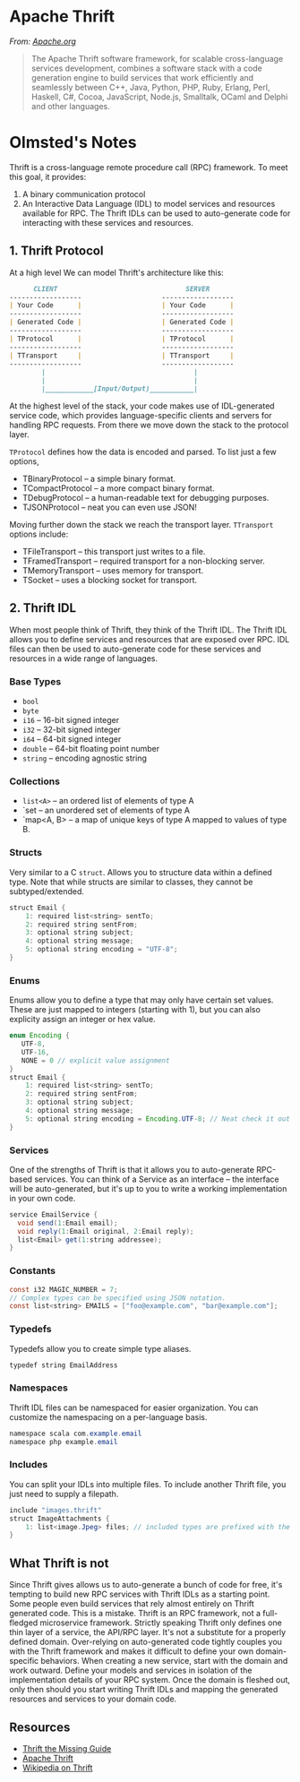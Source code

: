 # Apache Thrift

*From: [Apache.org](https://thrift.apache.org)*

> The Apache Thrift software framework, for scalable cross-language services development, combines a software stack with a code generation engine to build services that work efficiently and seamlessly between C++, Java, Python, PHP, Ruby, Erlang, Perl, Haskell, C#, Cocoa, JavaScript, Node.js, Smalltalk, OCaml and Delphi and other languages.


Olmsted's Notes
=============

Thrift is a cross-language remote procedure call (RPC) framework. To meet this goal, it provides:
  1. A binary communication protocol
  2. An Interactive Data Language (IDL) to model services and resources available for RPC.
The Thrift IDLs can be used to auto-generate code for interacting with these services and resources.


## 1. Thrift Protocol


At a high level We can model Thrift's architecture like this:

```md
      CLIENT                                SERVER
------------------                    ------------------
| Your Code      |                    | Your Code      |
------------------                    ------------------
| Generated Code |                    | Generated Code |
------------------                    ------------------
| TProtocol      |                    | TProtocol      |
------------------                    ------------------
| TTransport     |                    | TTransport     |
------------------                    ------------------
        |                                     |
        |                                     |
        |____________[Input/Output)___________|
```

At the highest level of the stack, your code makes use of IDL-generated service code, which provides
language-specific clients and servers for handling RPC requests. From there we move down the stack to
the protocol layer.

`TProtocol` defines how the data is encoded and parsed. To list just a few options,
  * TBinaryProtocol  – a simple binary format.
  * TCompactProtocol – a more compact binary format.
  * TDebugProtocol   – a human-readable text for debugging purposes.
  * TJSONProtocol    – neat you can even use JSON!

Moving further down the stack we reach the transport layer. `TTransport` options include:
  * TFileTransport   – this transport just writes to a file.
  * TFramedTransport – required transport for a non-blocking server.
  * TMemoryTransport – uses memory for transport.
  * TSocket          – uses a blocking socket for transport.

## 2. Thrift IDL

When most people think of Thrift, they think of the Thrift IDL. The Thrift IDL allows you to define services
and resources that are exposed over RPC. IDL files can then be used to auto-generate code for these services
and resources in a wide range of languages.

### Base Types

* `bool`
* `byte`
* `i16`    – 16-bit signed integer
* `i32`    – 32-bit signed integer
* `i64`    – 64-bit signed integer
* `double` – 64-bit floating point number
* `string` – encoding agnostic string

### Collections

* `list<A>`  – an ordered list of elements of type A
* `set<A>    – an unordered set of elements of type A
* `map<A, B> – a map of unique keys of type A mapped to values of type B.

### Structs

Very similar to a C `struct`. Allows you to structure data within a defined type. Note that while
structs are similar to classes, they cannot be subtyped/extended.

```java
struct Email {
    1: required list<string> sentTo;
    2: required string sentFrom;
    3: optional string subject;
    4: optional string message;
    5: optional string encoding = "UTF-8";
}
```


### Enums

Enums allow you to define a type that may only have certain set values. These are just mapped to
integers (starting with 1), but you can also explicity assign an integer or hex value.

```java
enum Encoding {
   UTF-8,
   UTF-16,
   NONE = 0 // explicit value assignment
}
struct Email {
    1: required list<string> sentTo;
    2: required string sentFrom;
    3: optional string subject;
    4: optional string message;
    5: optional string encoding = Encoding.UTF-8; // Neat check it out
}
```

### Services

One of the strengths of Thrift is that it allows you to auto-generate RPC-based services. You
can think of a Service as an interface – the interface will be auto-generated, but it's up to
you to write a working implementation in your own code.

```java
service EmailService {
  void send(1:Email email);
  void reply(1:Email original, 2:Email reply);
  list<Email> get(1:string addressee);
}
```

### Constants

```java
const i32 MAGIC_NUMBER = 7;
// Complex types can be specified using JSON notation.
const list<string> EMAILS = ["foo@example.com", "bar@example.com"];
```

### Typedefs

Typedefs allow you to create simple type aliases.

```java
typedef string EmailAddress
```

### Namespaces

Thrift IDL files can be namespaced for easier organization. You can customize the namespacing on
a per-language basis.

```java
namespace scala com.example.email
namespace php example.email
```

### Includes

You can split your IDLs into multiple files. To include another Thrift file, you just need to supply a filepath.

```java
include "images.thrift"
struct ImageAttachments {
    1: list<image.Jpeg> files; // included types are prefixed with the file name.
}
```

## What Thrift is not

Since Thrift gives allows us to auto-generate a bunch of code for free, it's tempting to build new
RPC services with Thrift IDLs as a starting point. Some people even build services that rely almost
entirely on Thrift generated code.
This is a mistake. Thrift is an RPC framework, not a full-fledged microservice framework. Strictly speaking
Thrift only defines one thin layer of a service, the API/RPC layer. It's not a substitute for a properly
defined domain. Over-relying on auto-generated code tightly couples you with the Thrift framework and
makes it difficult to define your own domain-specific behaviors.
When creating a new service, start with the domain and work outward. Define your models and services in isolation
of the implementation details of your RPC system. Once the domain is fleshed out, only then should you start
writing Thrift IDLs and mapping the generated resources and services to your domain code.

## Resources

* [Thrift the Missing Guide](ihttps://diwakergupta.github.io/thrift-missing-guide/)
* [Apache Thrift](https://thrift.apache.org/)
* [Wikipedia on Thrift](https://en.wikipedia.org/wiki/Apache_Thrift)
